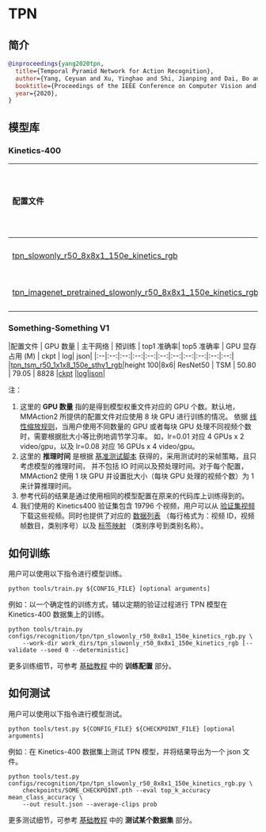 # TPN

## 简介

<!-- [ALGORITHM] -->

```BibTeX
@inproceedings{yang2020tpn,
  title={Temporal Pyramid Network for Action Recognition},
  author={Yang, Ceyuan and Xu, Yinghao and Shi, Jianping and Dai, Bo and Zhou, Bolei},
  booktitle={Proceedings of the IEEE Conference on Computer Vision and Pattern Recognition (CVPR)},
  year={2020},
}
```

## 模型库

### Kinetics-400

|配置文件 | 分辨率 | GPU 数量 | 主干网络 | 预训练 | top1 准确率 | top5 准确率 | 参考代码的 top1 准确率 | 参考代码的 top5 准确率 | 推理时间 (video/s) | GPU 显存占用 (M)| ckpt | log| json|
|:--|:--:|:--:|:--:|:--:|:--:|:--:|:--:|:--:|:--:|:--:|:--:|:--:|:--:|
|[tpn_slowonly_r50_8x8x1_150e_kinetics_rgb](/configs/recognition/tpn/tpn_slowonly_r50_8x8x1_150e_kinetics_rgb.py)|短边 320|8x2| ResNet50 | None | 73.58 | 91.35 | x | x | x | 6916 | [ckpt](https://download.openmmlab.com/mmaction/recognition/tpn/tpn_slowonly_r50_8x8x1_150e_kinetics_rgb/tpn_slowonly_r50_8x8x1_150e_kinetics_rgb-c568e7ad.pth) | [log](https://download.openmmlab.com/mmaction/recognition/tpn/tpn_slowonly_r50_8x8x1_150e_kinetics_rgb/tpn_slowonly_r50_8x8x1_150e_kinetics_rgb.log) | [json](https://download.openmmlab.com/mmaction/recognition/tpn/tpn_slowonly_r50_8x8x1_150e_kinetics_rgb/tpn_slowonly_r50_8x8x1_150e_kinetics_rgb.json) |
|[tpn_imagenet_pretrained_slowonly_r50_8x8x1_150e_kinetics_rgb](/configs/recognition/tpn/tpn_imagenet_pretrained_slowonly_r50_8x8x1_150e_kinetics_rgb.py)|短边 320|8| ResNet50 | ImageNet | 76.59 | 92.72 | [75.49](https://github.com/decisionforce/TPN/blob/master/MODELZOO.md) | [92.05](https://github.com/decisionforce/TPN/blob/master/MODELZOO.md) | x | 6916 | [ckpt](https://download.openmmlab.com/mmaction/recognition/tpn/tpn_imagenet_pretrained_slowonly_r50_8x8x1_150e_kinetics_rgb/tpn_imagenet_pretrained_slowonly_r50_8x8x1_150e_kinetics_rgb-44362b55.pth) | [log](https://download.openmmlab.com/mmaction/recognition/tpn/tpn_imagenet_pretrained_slowonly_r50_8x8x1_150e_kinetics_rgb/tpn_imagenet_pretrained_slowonly_r50_8x8x1_150e_kinetics_rgb.log) | [json](https://download.openmmlab.com/mmaction/recognition/tpn/tpn_imagenet_pretrained_slowonly_r50_8x8x1_150e_kinetics_rgb/tpn_imagenet_pretrained_slowonly_r50_8x8x1_150e_kinetics_rgb.json) |

### Something-Something V1

|配置文件 | GPU 数量 | 主干网络 | 预训练 | top1 准确率| top5 准确率 | GPU 显存占用 (M) | ckpt | log| json|
|:--|:--:|:--:|:--:|:--:|:--:|:--:|:--:|:--:|:--:|:--:|
|[tpn_tsm_r50_1x1x8_150e_sthv1_rgb](/configs/recognition/tpn/tpn_tsm_r50_1x1x8_150e_sthv1_rgb.py)|height 100|8x6| ResNet50 | TSM | 50.80 | 79.05 | 8828 |[ckpt](https://download.openmmlab.com/mmaction/recognition/tpn/tpn_tsm_r50_1x1x8_150e_sthv1_rgb/tpn_tsm_r50_1x1x8_150e_sthv1_rgb_20210311-28de4cd5.pth) |[log](https://download.openmmlab.com/mmaction/recognition/tpn/tpn_tsm_r50_1x1x8_150e_sthv1_rgb/20210311_162636.log)|[json](https://download.openmmlab.com/mmaction/recognition/tpn/tpn_tsm_r50_1x1x8_150e_sthv1_rgb/20210311_162636.log.json)|

注：

1. 这里的 **GPU 数量** 指的是得到模型权重文件对应的 GPU 个数。默认地，MMAction2 所提供的配置文件对应使用 8 块 GPU 进行训练的情况。
   依据 [线性缩放规则](https://arxiv.org/abs/1706.02677)，当用户使用不同数量的 GPU 或者每块 GPU 处理不同视频个数时，需要根据批大小等比例地调节学习率。
   如，lr=0.01 对应 4 GPUs x 2 video/gpu，以及 lr=0.08 对应 16 GPUs x 4 video/gpu。
2. 这里的 **推理时间** 是根据 [基准测试脚本](/tools/analysis/benchmark.py) 获得的，采用测试时的采帧策略，且只考虑模型的推理时间，
   并不包括 IO 时间以及预处理时间。对于每个配置，MMAction2 使用 1 块 GPU 并设置批大小（每块 GPU 处理的视频个数）为 1 来计算推理时间。
3. 参考代码的结果是通过使用相同的模型配置在原来的代码库上训练得到的。
4. 我们使用的 Kinetics400 验证集包含 19796 个视频，用户可以从 [验证集视频](https://mycuhk-my.sharepoint.com/:u:/g/personal/1155136485_link_cuhk_edu_hk/EbXw2WX94J1Hunyt3MWNDJUBz-nHvQYhO9pvKqm6g39PMA?e=a9QldB) 下载这些视频。同时也提供了对应的 [数据列表](https://download.openmmlab.com/mmaction/dataset/k400_val/kinetics_val_list.txt) （每行格式为：视频 ID，视频帧数目，类别序号）以及 [标签映射](https://download.openmmlab.com/mmaction/dataset/k400_val/kinetics_class2ind.txt) （类别序号到类别名称）。

## 如何训练

用户可以使用以下指令进行模型训练。

```shell
python tools/train.py ${CONFIG_FILE} [optional arguments]
```

例如：以一个确定性的训练方式，辅以定期的验证过程进行 TPN 模型在 Kinetics-400 数据集上的训练。

```shell
python tools/train.py configs/recognition/tpn/tpn_slowonly_r50_8x8x1_150e_kinetics_rgb.py \
    --work-dir work_dirs/tpn_slowonly_r50_8x8x1_150e_kinetics_rgb [--validate --seed 0 --deterministic]
```

更多训练细节，可参考 [基础教程](/docs_zh_CN/getting_started.md#训练配置) 中的 **训练配置** 部分。

## 如何测试

用户可以使用以下指令进行模型测试。

```shell
python tools/test.py ${CONFIG_FILE} ${CHECKPOINT_FILE} [optional arguments]
```

例如：在 Kinetics-400 数据集上测试 TPN 模型，并将结果导出为一个 json 文件。

```shell
python tools/test.py configs/recognition/tpn/tpn_slowonly_r50_8x8x1_150e_kinetics_rgb.py \
    checkpoints/SOME_CHECKPOINT.pth --eval top_k_accuracy mean_class_accuracy \
    --out result.json --average-clips prob
```

更多测试细节，可参考 [基础教程](/docs_zh_CN/getting_started.md#测试某个数据集) 中的 **测试某个数据集** 部分。
